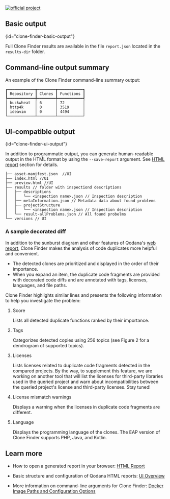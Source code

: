 [//]: # (title: Clone Finder Output Formats)

[![official project](https://jb.gg/badges/official-flat-square.svg)](https://confluence.jetbrains.com/display/ALL/JetBrains+on+GitHub)

## Basic output
{id="clone-finder-basic-output"}

Full Clone Finder results are available in the file `report.json` located in the `results-dir` folder.


## Command-line output summary

An example of the Clone Finder command-line summary output:
``` shell
┏━━━━━━━━━━━━┳━━━━━━━━┳━━━━━━━━━━━┓
┃ Repository ┃ Clones ┃ Functions ┃
┡━━━━━━━━━━━━╇━━━━━━━━╇━━━━━━━━━━━┩
│ buckwheat  │ 6      │ 72        │
│ http4k     │ 0      │ 3519      │
│ ideavim    │ 0      │ 4494      │
└────────────┴────────┴───────────┘
```

## UI-compatible output
{id="clone-finder-ui-output"}

In addition to programmatic output, you can generate human-readable output in the HTML format by using the `--save-report` argument.
See [HTML report](html-report.md) section for details.

```shell
├── asset-manifest.json  //UI
├── index.html //UI
├── preview.html //UI
├── results // folder with inspectiond descriptions
│   ├── descriptions
│   │   └── <inspection name>.json // Inspection description
│   ├── metaInformation.json // Metadata data about found problems
│   ├── projectStructure
│   │   └── <inspection name>.json // Inspection description
│   └── result-allProblems.json // All found probelms
└── versions // UI
```

### A sample decorated diff
In addition to the sunburst diagram and other features of Qodana's [web report](ui-overview.md), Clone Finder makes the analysis of code duplicates more helpful and convenient.
- The detected clones are prioritized and displayed in the order of their importance.
- When you expand an item, the duplicate code fragments are provided with decorated code diffs and are annotated with tags, licenses, languages, and file paths.

[//]: # "![](php-diff.png)"

Clone Finder highlights similar lines and presents the following information to help you investigate the problem:
1. Score

    Lists all detected duplicate functions ranked by their importance.
2. Tags

    Categorizes detected copies using 256 topics (see Figure 2 for a dendrogram of supported topics).
3. Licenses

    Lists licenses related to duplicate code fragments detected in the compared projects.
By the way, to supplement this feature, we are working on another tool that will list the licenses for third-party libraries used in the queried project and warn about incompatibilities between the queried project's license and third-party licenses. Stay tuned!
4. License mismatch warnings

    Displays a warning when the licenses in duplicate code fragments are different.
5. Language

    Displays the programming language of the clones. The EAP version of Clone Finder supports PHP, Java, and Kotlin.

## Learn more

* How to open a generated report in your browser: [HTML Report](html-report.md)

* Basic structure and configuration of Qodana HTML reports: [UI Overview](ui-overview.md)

* More information on command-line arguments for Clone Finder: [Docker Image Paths and Configuration Options](clone-finder-docker-techs.md)
